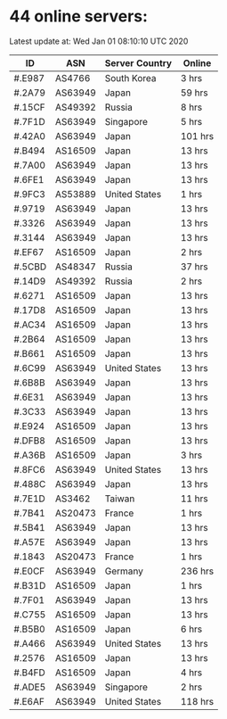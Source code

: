 # 44 online servers:

Latest update at: Wed Jan 01 08:10:10 UTC 2020

| ID | ASN | Server Country | Online |
| -- | --- | -------------- | ------ |
| #.E987 | AS4766 | South Korea | 3 hrs |
| #.2A79 | AS63949 | Japan | 59 hrs |
| #.15CF | AS49392 | Russia | 8 hrs |
| #.7F1D | AS63949 | Singapore | 5 hrs |
| #.42A0 | AS63949 | Japan | 101 hrs |
| #.B494 | AS16509 | Japan | 13 hrs |
| #.7A00 | AS63949 | Japan | 13 hrs |
| #.6FE1 | AS63949 | Japan | 13 hrs |
| #.9FC3 | AS53889 | United States | 1 hrs |
| #.9719 | AS63949 | Japan | 13 hrs |
| #.3326 | AS63949 | Japan | 13 hrs |
| #.3144 | AS63949 | Japan | 13 hrs |
| #.EF67 | AS16509 | Japan | 2 hrs |
| #.5CBD | AS48347 | Russia | 37 hrs |
| #.14D9 | AS49392 | Russia | 2 hrs |
| #.6271 | AS16509 | Japan | 13 hrs |
| #.17D8 | AS16509 | Japan | 13 hrs |
| #.AC34 | AS16509 | Japan | 13 hrs |
| #.2B64 | AS16509 | Japan | 13 hrs |
| #.B661 | AS16509 | Japan | 13 hrs |
| #.6C99 | AS63949 | United States | 13 hrs |
| #.6B8B | AS63949 | Japan | 13 hrs |
| #.6E31 | AS63949 | Japan | 13 hrs |
| #.3C33 | AS63949 | Japan | 13 hrs |
| #.E924 | AS16509 | Japan | 13 hrs |
| #.DFB8 | AS16509 | Japan | 13 hrs |
| #.A36B | AS16509 | Japan | 3 hrs |
| #.8FC6 | AS63949 | United States | 13 hrs |
| #.488C | AS63949 | Japan | 13 hrs |
| #.7E1D | AS3462 | Taiwan | 11 hrs |
| #.7B41 | AS20473 | France | 1 hrs |
| #.5B41 | AS63949 | Japan | 13 hrs |
| #.A57E | AS63949 | Japan | 13 hrs |
| #.1843 | AS20473 | France | 1 hrs |
| #.E0CF | AS63949 | Germany | 236 hrs |
| #.B31D | AS16509 | Japan | 1 hrs |
| #.7F01 | AS63949 | Japan | 13 hrs |
| #.C755 | AS16509 | Japan | 13 hrs |
| #.B5B0 | AS16509 | Japan | 6 hrs |
| #.A466 | AS63949 | United States | 13 hrs |
| #.2576 | AS16509 | Japan | 13 hrs |
| #.B4FD | AS16509 | Japan | 4 hrs |
| #.ADE5 | AS63949 | Singapore | 2 hrs |
| #.E6AF | AS63949 | United States | 118 hrs |

